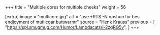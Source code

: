 +++
title = "Multiple cores for multiple cheeks"
weight = 56

[extra]
image = "multicore.jpg"
alt = "use +RTS -N opshun fur bes endjoyment of mutlicoar buttwarmr"
source = "Henk Krauss"
previous = [
  "https://spl.smugmug.com/Humor/Lambdacats/i-2zgRG5v",
]
+++
